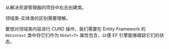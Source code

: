从解决资源管理器的项目中右击创建类。

领域类-实体类的区别需要理解。

要想对领域类内容进行 CURD 操作，我们需要在 Entity Framework 的 `DbContext` 类中将它们作为 `DbSet<T>` 属性包含，以便 EF 引擎能够跟踪它们的状态。